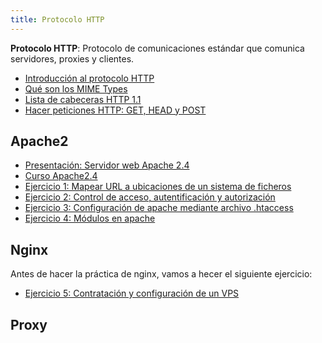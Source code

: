 ```yaml
---
title: Protocolo HTTP
---
```


**Protocolo HTTP**: Protocolo de comunicaciones estándar que comunica servidores, proxies y clientes.

* [Introducción al protocolo HTTP](https://github.com/josedom24/serviciosgs_doc/raw/master/web/doc/Tema10_HTTP.pdf)
* [Qué son los MIME Types](http://www.webtaller.com/maletin/articulos/que-son-mime-types.php)
* [Lista de cabeceras HTTP 1.1](https://en.wikipedia.org/wiki/List_of_HTTP_header_fields)
* [Hacer peticiones HTTP: GET, HEAD y POST](peticiones.html)

## Apache2

* [Presentación: Servidor web Apache 2.4](https://docs.google.com/presentation/d/e/2PACX-1vSciwRh5eeUkr3EDC3gpzcL-FVD11Fh7oBBfniqEnn4LUgm8FfKc4m9kuRRIJg8VWsNqnXJyZp8Fo1B/pub?start=true&loop=false&delayms=3000)
* [Curso Apache2.4](https://plataforma.josedomingo.org/pledin/cursos/apache24/)
* [Ejercicio 1: Mapear URL a ubicaciones de un sistema de ficheros](ejercicio1.html)
* [Ejercicio 2: Control de acceso, autentificación y autorización](ejercicio2.html)
* [Ejercicio 3: Configuración de apache mediante archivo .htaccess](ejercicio3.html)
* [Ejercicio 4: Módulos en apache](ejercicio4.html)

## Nginx

Antes de hacer la práctica de nginx, vamos a hecer el siguiente ejercicio:

* [Ejercicio 5: Contratación y configuración de un VPS](vps.html)

## Proxy